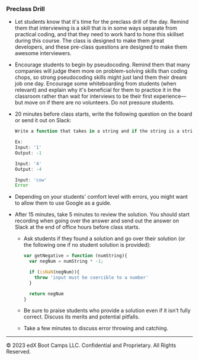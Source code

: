 ### Preclass Drill

* Let students know that it's time for the preclass drill of the day. Remind them that interviewing is a skill that is in some ways separate from practical coding, and that they need to work hard to hone this skillset during this course. The class is designed to make them great developers, and these pre-class questions are designed to make them awesome interviewers.

* Encourage students to begin by pseudocoding. Remind them that many companies will judge them more on problem-solving skills than coding chops, so strong pseudocoding skills might just land them their dream job one day. Encourage some whiteboarding from students (when relevant) and explain why it's beneficial for them to practice it in the classroom rather than wait for interviews to be their first experience—but move on if there are no volunteers. Do not pressure students.

* 20 minutes before class starts, write the following question on the board or send it out on Slack:

  ```js
  Write a function that takes in a string and if the string is a string representation of a number, return the negative version of that number otherwise throw an Error.

  Ex:
  Input: '1'
  Output: -1

  Input: '4'
  Output: -4

  Input: 'cow'
  Error
  ```

* Depending on your students' comfort level with errors, you might want to allow them to use Google as a guide. 
 
* After 15 minutes, take 5 minutes to review the solution. You should start recording when going over the answer and send out the answer on Slack at the end of office hours before class starts.

  * Ask students if they found a solution and go over their solution (or the following one if no student solution is provided):

    ```js
    var getNegative = function (numString){
      var negNum = numString * -1;

      if (isNaN(negNum)){
        throw 'input must be coercible to a number'
      }

      return negNum
    }
    ```

  * Be sure to praise students who provide a solution even if it isn't fully correct. Discuss its merits and potential pitfalls.

  * Take a few minutes to discuss error throwing and catching. 

---

© 2023 edX Boot Camps LLC. Confidential and Proprietary. All Rights Reserved.
